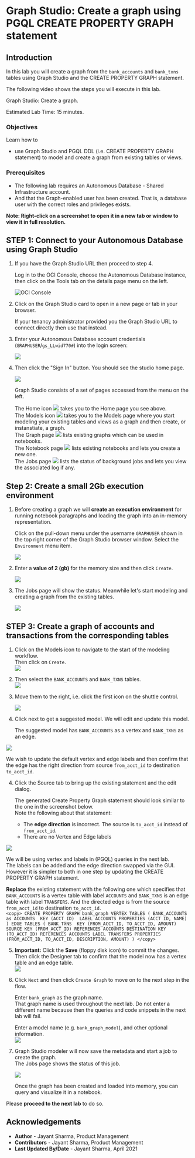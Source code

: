 # Graph Studio: Create a graph using PGQL CREATE PROPERTY GRAPH statement

## Introduction

In this lab you will create a graph from the `bank_accounts` and `bank_txns` tables using Graph Studio and the CREATE PROPERTY GRAPH statement.

The following video shows the steps you will execute in this lab.

[](youtube:5g9i9HA_cn0) Graph Studio: Create a graph.

Estimated Lab Time: 15 minutes. 

### Objectives

Learn how to
- use Graph Studio and PGQL DDL (i.e. CREATE PROPERTY GRAPH statement) to model and create a graph from existing tables or views.

### Prerequisites

- The following lab requires an Autonomous Database - Shared Infrastructure account. 
- And that the Graph-enabled user has been created. That is, a database user with the correct roles and privileges exists.

**Note: Right-click on a screenshot to open it in a new tab or window to view it in full resolution.**

## **STEP 1**: Connect to your Autonomous Database using Graph Studio

1. If you have the Graph Studio URL then proceed to step 4. 

    Log in to the OCI Console, choose the Autonomous Database instance, then click on the Tools tab on the details page menu on the left. 

   ![OCI Console](./images/adw-details-tools-graph-studio.png)


2. Click on the Graph Studio card to open in a new page or tab in your browser.   
   
   If your tenancy administrator provided you the Graph Studio URL to connect directly then use that instead.


3. Enter your Autonomous Database account credentials (`GRAPHUSER`/`gs_LLwid770#`) into the login screen:

    ![](./images/adw-graph-studio-login.png " ")

4. Then click the "Sign In" button. You should see the studio home page.   

    ![](./images/gs-graphuser-home-page.png " ") 

    Graph Studio consists of a set of pages accessed from the menu on the left. 

    The Home icon ![](images/home.svg " ") takes you to the Home page you see above.  
    The Models icon ![](images/code-fork.svg " ") takes you to the Models page where you start modeling your existing tables and views as a graph and then create, or instanstiate, a graph.  
    The Graph page ![](images/radar-chart.svg " ") lists existing graphs which can be used in notebooks.  
    The Notebook page ![](images/notebook.svg " ") lists existing notebooks and lets you create a new one.  
    The Jobs page ![](images/server.svg " ") lists the status of background jobs and lets you view the associated log if any.  


## **Step 2**: Create a small 2Gb execution environment

1. Before creating a graph we will **create an execution environment** for running notebook paragraphs and loading the graph into an in-memory representation.   
   
   Click on the pull-down menu under the username `GRAPHUSER` shown in the top right corner of the Graph Studio browser window.  Select the `Environment` menu item.  

   ![](images/ll-user-pulldown-menu.png " ")
2. Enter a **value of 2 (gb)** for the memory size and then click `Create`.  

   ![](images/ll-create-env-detail.png " ") 
3. The Jobs page will show the status. Meanwhile let's start modeling and creating a graph from the existing tables.  

   ![](images/ll-create-env-status.png " ")

## **STEP 3**: Create a graph of accounts and transactions from the corresponding tables

1. Click on the Models icon to navigate to the start of the modeling workflow.  
   Then click on `Create`.  
   ![](images/models-create.png " ")  

2. Then select the `BANK_ACCOUNTS` and `BANK_TXNS` tables.   
![](./images/16-modeler-view-tables.png " ")

2. Move them to the right, i.e. click the first icon on the shuttle control.   

   ![](./images/17-modeler-selected-tables.png " ")

3.  Click next to get a suggested model. We will edit and update this model.  

    The suggested model has `BANK_ACCOUNTS` as a vertex and `BANK_TXNS` as an edge.   

  ![](./images/18-ll-modeler-suggested-model.png " ")    

  We wish to update the default vertex and edge labels and then confirm that the edge has the right direction from source `from_acct_id` to destination `to_acct_id`. 

4.  Click the Source tab to bring up the existing statement and the edit dialog.  
    
    The generated Create Property Graph statement should look similar to the one in the screenshot below.   
    Note the following about that statement:
    - The **edge direction** is incorrect. The source is `to_acct_id` instead of `from_acct_id`.
    - There are no Vertex and Edge labels

  ![](./images/bank-graph-incorrect-ddl.png " ")   

  We will be using vertex and labels in (PGQL) queries in the next lab.  
  The labels can be added and the edge direction swapped via the GUI. However it is simpler to both in one step by updating the CREATE PROPERTY GRAPH statement.   

  **Replace** the existing statement with the following one which specifies that `BANK_ACCOUNTS` is a vertex table with label `ACCOUNTS` and `BANK_TXNS` is an edge table with label `TRANSFERS`. And the directed edge is from the source `from_acct_id` to destination `to_acct_id`.  
    ```
    <copy>
    CREATE PROPERTY GRAPH bank_graph
        VERTEX TABLES (
            BANK_ACCOUNTS as ACCOUNTS 
            KEY (ACCT_ID) 
            LABEL ACCOUNTS
            PROPERTIES (ACCT_ID, NAME)
        )
        EDGE TABLES (
            BANK_TXNS 
            KEY (FROM_ACCT_ID, TO_ACCT_ID, AMOUNT)
            SOURCE KEY (FROM_ACCT_ID) REFERENCES ACCOUNTS
            DESTINATION KEY (TO_ACCT_ID) REFERENCES ACCOUNTS
            LABEL TRANSFERS
            PROPERTIES (FROM_ACCT_ID, TO_ACCT_ID, DESCRIPTION, AMOUNT)
        )
    </copy>
    ```

5. **Important:** Click the **Save** (floppy disk icon) to commit the changes. Then click the Designer tab to confirm that the model now has a vertex table and an edge table.  
  ![](./images/20-modeler-fix-txn-label.png " ")  

6. Click `Next` and then click `Create Graph` to move on to the next step in the flow.   

   Enter `bank_graph` as the graph name.  
   That graph name is used throughout the next lab.  Do not enter a different name because then the queries and code snippets in the next lab will fail.  
   
   Enter a model name (e.g. `bank_graph_model`), and other optional information.  
   ![](./images/create-bank-graph-dialog.png " ")

7. Graph Studio modeler will now save the metadata and start a job to create the graph.  
   The Jobs page shows the status of this job. 

   ![](./images/23-jobs-create-graph.png " ")  

   Once the graph has been created and loaded into memory, you can query and visualize it in a notebook.


Please **proceed to the next lab** to do so.

## Acknowledgements
* **Author** - Jayant Sharma, Product Management
* **Contributors** -  Jayant Sharma, Product Management
* **Last Updated By/Date** - Jayant Sharma, April 2021
  
